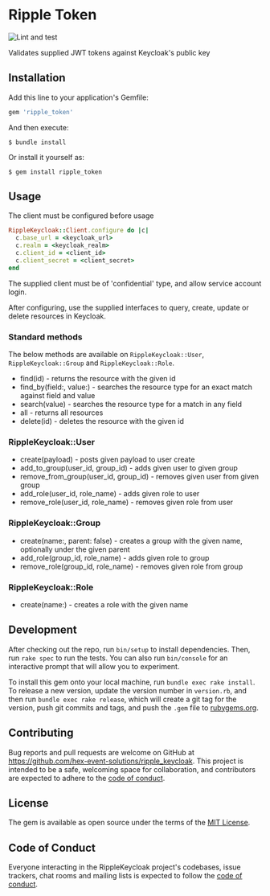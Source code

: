# Ripple Token

![Lint and test](https://github.com/hex-event-solutions/ripple_token/workflows/Lint%20and%20test/badge.svg)

Validates supplied JWT tokens against Keycloak's public key

## Installation

Add this line to your application's Gemfile:

```ruby
gem 'ripple_token'
```

And then execute:

    $ bundle install

Or install it yourself as:

    $ gem install ripple_token

## Usage

The client must be configured before usage

```ruby
RippleKeycloak::Client.configure do |c|
  c.base_url = <keycloak_url>
  c.realm = <keycloak_realm>
  c.client_id = <client_id>
  c.client_secret = <client_secret>
end
```

The supplied client must be of 'confidential' type, and allow service account login.

After configuring, use the supplied interfaces to query, create, update or delete resources in Keycloak.

### Standard methods

The below methods are available on `RippleKeycloak::User`, `RippleKeycloak::Group` and `RippleKeycloak::Role`.

- find(id) - returns the resource with the given id
- find_by(field:, value:) - searches the resource type for an exact match against field and value
- search(value) - searches the resource type for a match in any field
- all - returns all resources
- delete(id) - deletes the resource with the given id

### RippleKeycloak::User

- create(payload) - posts given payload to user create
- add_to_group(user_id, group_id) - adds given user to given group
- remove_from_group(user_id, group_id) - removes given user from given group
- add_role(user_id, role_name) - adds given role to user
- remove_role(user_id, role_name) - removes given role from user

### RippleKeycloak::Group

- create(name:, parent: false) - creates a group with the given name, optionally under the given parent
- add_role(group_id, role_name) - adds given role to group
- remove_role(group_id, role_name) - removes given role from group

### RippleKeycloak::Role

- create(name:) - creates a role with the given name

## Development

After checking out the repo, run `bin/setup` to install dependencies. Then, run `rake spec` to run the tests. You can also run `bin/console` for an interactive prompt that will allow you to experiment.

To install this gem onto your local machine, run `bundle exec rake install`. To release a new version, update the version number in `version.rb`, and then run `bundle exec rake release`, which will create a git tag for the version, push git commits and tags, and push the `.gem` file to [rubygems.org](https://rubygems.org).

## Contributing

Bug reports and pull requests are welcome on GitHub at https://github.com/hex-event-solutions/ripple_keycloak. This project is intended to be a safe, welcoming space for collaboration, and contributors are expected to adhere to the [code of conduct](https://github.com/hex-event-solutions/ripple_keycloak/blob/master/CODE_OF_CONDUCT.md).


## License

The gem is available as open source under the terms of the [MIT License](https://opensource.org/licenses/MIT).

## Code of Conduct

Everyone interacting in the RippleKeycloak project's codebases, issue trackers, chat rooms and mailing lists is expected to follow the [code of conduct](https://github.com/hex-event-solutions/ripple_keycloak/blob/master/CODE_OF_CONDUCT.md).
